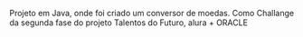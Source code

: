 Projeto em Java, onde foi criado um conversor de moedas. Como Challange da segunda fase do projeto Talentos do Futuro, alura + ORACLE
